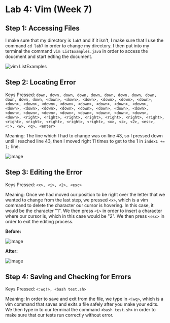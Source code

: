 # Lab 4: Vim (Week 7)

## Step 1: Accessing Files

I make sure that my directory is `lab7` and if it isn't, I make sure that I use the command `cd lab7` in order to change my directory. I then put into my terminal the command `vim ListExamples.java` in order
to access the doucment and start edting the document.

![vim ListExamples](https://github.com/TallAverageTree/cse15l-lab-reports/assets/146666323/eb58e0bf-455a-4f26-a037-d9a3e95877fb)

## Step 2: Locating Error

Keys Pressed: `down, down, down, down, down, down, down, down, down, down, down, down, <down>, <down>, <down>, <down>, <down>, <down>, <down>, <down>, <down>, <down>, <down>, <down>, <down>, <down>, <down>, <down>, <down>, <down>, <down>, <down>, <down>, <down>, <down>, <down>, <down>, <down>, <down>, <down>, <down>, <down>, <down>, <right>, <right>, <right>, <right>, <right>, <right>, <right>, <right>, <right>, <right>, <right>, <right>, <x>, <i>, <2>, <esc>, <:>, <w>, <q>, <enter>`

Meaning: The line which I had to change was on line 43, so I pressed down until I reached line 43, then I moved right 11 times to get to the 1 in `index1 += 1;` line.

![image](https://github.com/TallAverageTree/cse15l-lab-reports/assets/146666323/cef428e8-93e3-4a40-86da-3a382f67fefd)

## Step 3: Editing the Error

Keys Pressed: `<x>, <i>, <2>, <esc>`

Meaning: Once we had moved our position to be right over the letter that we wanted to change from the last step, we pressed `<x>`, which is a vim command to delete the character our cursor is hovering. In this case, it would be the character "1". We then press `<i>` in order to insert a character where our cursor
is, which in this case would be "2". We then press `<esc>` in order to exit the editing process.

**Before:**

![image](https://github.com/TallAverageTree/cse15l-lab-reports/assets/146666323/0748d180-dfa6-4bf3-9903-648820920c0f)

**After:**

![image](https://github.com/TallAverageTree/cse15l-lab-reports/assets/146666323/0abc785a-d915-42ca-86f5-e0f19695430b)

## Step 4: Saving and Checking for Errors

Keys Pressed: `<:wq!>, <bash test.sh>`

Meaning: In order to save and exit from the file, we type in `<!wq>`, which is a vim command that saves and exits a file safely after you make your edits. We then type in to our terminal the command `<bash test.sh>` in order to make sure that our tests run correctly without error.

